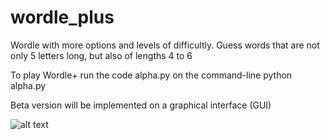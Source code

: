 # wordle_plus
Wordle with more options and levels of difficultly. Guess words that are not only 5 letters long, but also of lengths 4 to 6


To play Wordle+ run the code alpha.py on the command-line
  python alpha.py
  
  
Beta version will be implemented on a graphical interface (GUI)


![alt text](https://github.com/[a-elhajj]/[wordle_plus]/blob/[main]/example.png?raw=true)
